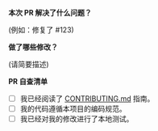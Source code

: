 **本次 PR 解决了什么问题？**

(例如：修复了 #123)

**做了哪些修改？**

(请简要描述)

**PR 自查清单**

- [ ] 我已经阅读了 [CONTRIBUTING.md](CONTRIBUTING.md) 指南。
- [ ] 我的代码遵循本项目的编码规范。
- [ ] 我已经对我的修改进行了本地测试。
